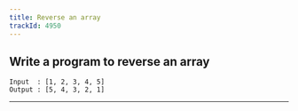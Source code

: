 ```yaml
---
title: Reverse an array
trackId: 4950
---
```


## Write a program to reverse an array

```
Input  : [1, 2, 3, 4, 5]
Output : [5, 4, 3, 2, 1]
```

---
